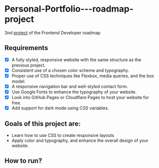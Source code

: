 # Personal-Portfolio---roadmap-project
3nd [project](https://roadmap.sh/projects/portfolio-website) of the Frontend Developer roadmap

## Requirements
- [x] A fully styled, responsive website with the same structure as the previous project.
- [x] Consistent use of a chosen color scheme and typography.
- [x] Proper use of CSS techniques like Flexbox, media queries, and the box model.
- [x] A responsive navigation bar and well-styled contact form.
- [x] Use Google Fonts to enhance the typography of your website.
- [x] Look into GitHub Pages or Cloudflare Pages to host your website for free.
- [x] Add support for dark mode using CSS variables.

## Goals of this project are:
+ Learn how to use CSS to create responsive layouts
+ Apply color and typography, and enhance the overall design of your website.

## How to run?
